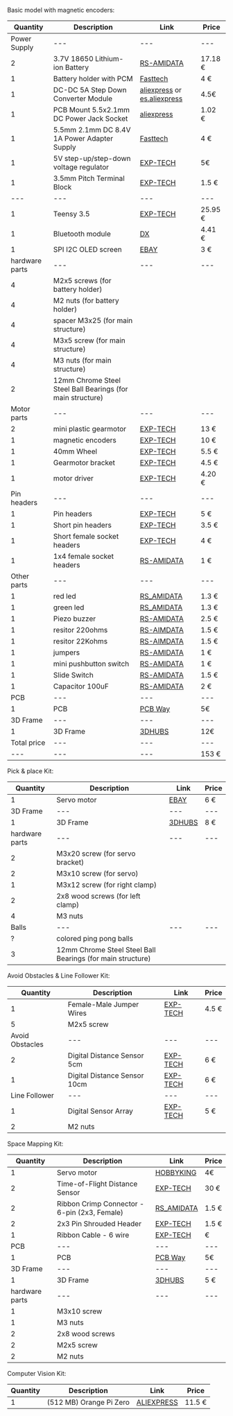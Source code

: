 Basic model with magnetic encoders:

| Quantity | Description | Link | Price |
|---|---|---|---|
| Power Supply |---|---|---|
| 2  | 3.7V 18650 Lithium-ion Battery | [RS-AMIDATA](https://ie.rs-online.com/web/p/speciality-size-rechargeable-batteries/7887261/) | 17.18 € |
| 1 | Battery holder with PCM | [Fasttech](https://www.fasttech.com/p/1279500) | 4 € |
| 1 | DC-DC 5A Step Down Converter Module | [aliexpress](https://www.aliexpress.com/item/DC-DC-4-5-30V-to-0-8-30V-5A-Step-Down-Converter-Module-Circuit-Voltage/1724909910.html?ws_ab_test=searchweb0_0,searchweb201602_5_10152_10151_10065_10344_10068_10342_10547_10343_51102_10340_10548_10341_10084_10083_10307_10301_10303_10312_10313_10059_10314_10184_10534_100031_10604_10103_10605_10594_10142,searchweb201603_1,ppcSwitch_5&algo_expid=59acf9db-747c-4bae-9396-6da0b7c3cc02-29&algo_pvid=59acf9db-747c-4bae-9396-6da0b7c3cc02&rmStoreLevelAB=5) or [es.aliexpress](https://es.aliexpress.com/item/DC-DC-4-5V-30V-to-0-8V-30V-5A-Step-Down-Power-Apply/32332363457.html) | 4.5€ |
| 1 | PCB Mount 5.5x2.1mm DC Power Jack Socket | [aliexpress](https://es.aliexpress.com/store/product/10Pcs-PCB-Mount-5-5-x-2-1-mm-Female-DC-Power-Jack-Plug-Socket-Connector/2881256_32816199401.html?ws_ab_test=searchweb0_0,searchweb201602_5_10152_10151_10065_10344_10068_10342_10547_10343_51102_10340_10548_10341_10084_10083_10307_10301_10303_10312_10313_10059_10314_10184_10534_100031_10604_10103_10605_10594_10142,searchweb201603_1,ppcSwitch_5&algo_expid=5eab03d4-3ff3-4e66-bbec-f828e346cfb2-0&algo_pvid=5eab03d4-3ff3-4e66-bbec-f828e346cfb2&rmStoreLevelAB=5) | 1.02 € |
| 1 | 5.5mm 2.1mm DC 8.4V 1A Power Adapter Supply | [Fasttech](https://www.fasttech.com/p/1284905) | 4 € |
| 1 | 5V step-up/step-down voltage regulator | [EXP-TECH](https://www.exp-tech.de/en/modules/currentvoltage/4823/pololu-5v-step-up/step-down-voltage-regulator-s7v7f5) | 5€ |
| 1 | 3.5mm Pitch Terminal Block | [EXP-TECH](https://ie.rs-online.com/web/p/pcb-terminal-blocks/7100444/) | 1.5 €|
|---|---|---|---|
| 1 | Teensy 3.5 | [EXP-TECH](https://www.exp-tech.de/en/platforms/teensy/7786/teensy-3.5) | 25.95 € |
| 1 | Bluetooth module | [DX](http://www.dx.com/p/jy-mcu-arduino-bluetooth-wireless-serial-port-module-104299) | 4.41 € |
| 1 | SPI I2C OLED screen | [EBAY](https://www.ebay.com/itm/0-96-I2C-IIC-SPI-Serial-128X64-White-OLED-LCD-LED-Display-Module-for-Arduino-/182546048967) | 3 € |
| hardware parts |---|---|---|
| 4 | M2x5 screws (for battery holder) |  |  |
| 4 | M2 nuts (for battery holder) |  |  |
| 4 | spacer M3x25 (for main structure) |  |  |
| 4 | M3x5 screw (for main structure) |  |  |
| 4 | M3 nuts (for main structure)|  |  |
| 2 | 12mm Chrome Steel Steel Ball Bearings (for main structure)|  |  | 
| Motor parts |---|---|---|
| 2 | mini plastic gearmotor | [EXP-TECH](https://www.exp-tech.de/en/motors/dc-gearmotors/7707/120-1-mini-plastic-gearmotor-hp-offset-3mm-d-shaft-output-extended-motor-shaft?c=1356) | 13 € |
| 1 | magnetic encoders | [EXP-TECH](https://www.exp-tech.de/en/sensors/magnet/7899/magnetic-encoder-pair-kit-for-20d-mm-metal-gearmotors-20-cpr-2.7-18v) | 10 € |
| 1 | 40mm Wheel | [EXP-TECH](https://www.exp-tech.de/en/accessories/mechanical-components/7847/pololu-wheel-40x7mm-pair-red) | 5.5 € |
| 1 | Gearmotor bracket | [EXP-TECH](https://www.exp-tech.de/en/motors/dc-gearmotors/6288/pololu-mini-plastic-gearmotor-bracket-pair-wide) | 4.5 € |
| 1 | motor driver | [EXP-TECH](https://www.exp-tech.de/en/search?sSearch=drv8835) | 4.20 € |
| Pin headers |---|---|---|
| 1 | Pin headers | [EXP-TECH](https://www.exp-tech.de/en/accessories/connectors/7921/1x40-pin-break-away-headers-straight-10-pack) | 5 € |
| 1 | Short pin headers | [EXP-TECH](https://www.exp-tech.de/en/accessories/connectors/6759/2mm-pitch-40-pin-break-apart-male-headers-pack-of-5) | 3.5 € |
| 1 | Short female socket headers | [EXP-TECH](https://www.exp-tech.de/en/accessories/connectors/6760/2mm-pitch-25-pin-female-socket-headers-pack-of-5) | 4 € |
| 1 | 1x4 female socket headers | [RS-AMIDATA](https://ie.rs-online.com/web/p/pcb-sockets/8282067/) | 1 € |
| Other parts |---|---|---|
| 1 | red led | [RS_AMIDATA](https://ie.rs-online.com/web/p/visible-leds/2285988/) | 1.3 € |
| 1 | green led | [RS_AMIDATA](https://ie.rs-online.com/web/p/visible-leds/2286004/) | 1.3 € |
| 1 | Piezo buzzer | [RS-AMIDATA](https://ie.rs-online.com/web/p/piezo-buzzer-components/5358253/?searchTerm=KPEG242&relevancy-data=636F3D3126696E3D4931384E53656172636847656E65726963266C753D656E266D6D3D6D61746368616C6C7061727469616C26706D3D5E2E2A2426706F3D31333326736E3D592673743D43415443485F414C4C5F44454641554C542673633D592677633D4E4F4E45267573743D4B504547323432267374613D4B50454732343226) | 2.5 € |
| 1 | resitor 220ohms | [RS-AIMDATA](https://ie.rs-online.com/web/p/through-hole-fixed-resistors/7077612/) | 1.5 €|
| 1 | resitor 22Kohms | [RS-AIMDATA](https://ie.rs-online.com/web/p/through-hole-fixed-resistors/7077779/) | 1.5 €|
| 1 | jumpers | [RS-AMIDATA](https://ie.rs-online.com/web/p/jumpers-shunts/6742397/) | 1 € |
| 1 | mini pushbutton switch | [RS-AMIDATA](https://www.exp-tech.de/en/accessories/buttonsswitches/5434/mini-pushbutton-switch-pcb-mount-2-pin-spst-50ma-5-pack) | 1 € |
| 1 | Slide Switch | [RS-AMIDATA](https://www.exp-tech.de/en/accessories/buttonsswitches/5114/breadboard-friendly-spdt-slide-switch) | 1.5 € |
| 1 | Capacitor 100uF | [RS-AMIDATA](https://ie.rs-online.com/web/p/aluminium-capacitors/7110842/) | 2 € |
| PCB |---|---|---|
| 1 | PCB|[PCB Way](https://www.pcbway.com/)| 5€|
| 3D Frame |---|---|---|
| 1 | 3D Frame|[3DHUBS](https://www.3dhubs.com)| 12€|
| Total price |---|---|---|
|---|---|---| 153 € |


Pick & place Kit:

| Quantity | Description | Link | Price |
|---|---|---|---|
| 1 | Servo motor | [EBAY](https://www.ebay.com/itm/232208650170) | 6 € |
| 3D Frame |---|---|---|
| 1 | 3D Frame|[3DHUBS](https://www.3dhubs.com)| 8 € |
| hardware parts |---|---|---|
| 2 | M3x20 screw (for servo bracket) |  |  |
| 2 | M3x10 screw (for servo) |  |  |
| 1 | M3x12 screw (for right clamp) |  |  |
| 2 | 2x8 wood screws (for left clamp) |  |  |
| 4 | M3 nuts |  |  |
| Balls |---|---|---|
| ? | colored ping pong balls |  |  |
| 3 | 12mm Chrome Steel Steel Ball Bearings (for main structure)|  |  |


Avoid Obstacles & Line Follower Kit:

| Quantity | Description | Link | Price |
|---|---|---|---|
| 1 | Female-Male Jumper Wires | [EXP-TECH](https://www.exp-tech.de/en/accessories/cables/jumper-wires/7797/premium-female/male-extension-jumper-wires-40-x-6-150mm) | 4.5 € |
| 5 | M2x5 screw  |  |  |
| Avoid Obstacles |---|---|---|
| 2 | Digital Distance Sensor 5cm | [EXP-TECH](https://www.exp-tech.de/en/sensors/distanceapproximation/4905/pololu-carrier-with-sharp-gp2y0d805z0f-digital-distance-sensor-5cm?c=1340) | 6 € |
| 1 | Digital Distance Sensor 10cm | [EXP-TECH](https://www.exp-tech.de/en/sensors/distanceapproximation/4906/pololu-carrier-with-sharp-gp2y0d810z0f-digital-distance-sensor-10cm?c=1340) | 6 € |
| Line Follower |---|---|---|
| 1 | Digital Sensor Array | [EXP-TECH](https://www.exp-tech.de/en/sensors/distanceapproximation/5235/qtr-3rc-reflectance-sensor-array) | 5 € |
| 2 | M2 nuts |  |  |


Space Mapping Kit:

| Quantity | Description | Link | Price |
|---|---|---|---|
| 1 | Servo motor | [HOBBYKING](https://hobbyking.com/es_es/power-hd-1900a-servo-1-7kg-0-08sec-9g.html) | 4€ |
| 2 | Time-of-Flight Distance Sensor | [EXP-TECH](https://www.exp-tech.de/en/sensors/distanceapproximation/7557/pololu-vl53l0x-time-of-flight-distance-sensor-carrier-with-voltage-regulator-200cm-max?c=1340) | 30 € |
| 2 | Ribbon Crimp Connector - 6-pin (2x3, Female) | [RS_AMIDATA](https://ie.rs-online.com/web/p/idc-connectors/8323648/) | 1.5 € |
| 2 | 2x3 Pin Shrouded Header | [EXP-TECH](https://www.exp-tech.de/en/accessories/connectors/4606/2x3-pin-shrouded-header?number=EXP-R05-210) | 1.5 € |
| 1 | Ribbon Cable - 6 wire | [EXP-TECH](https://www.exp-tech.de/en/accessories/cables/sonstige/5822/ribbon-cable-6-wire-15ft) | € |
| PCB |---|---|---|
| 1 | PCB|[PCB Way](https://www.pcbway.com/)| 5€|
| 3D Frame |---|---|---|
| 1 | 3D Frame|[3DHUBS](https://www.3dhubs.com)| 5 € |
| hardware parts |---|---|---|
| 1 | M3x10 screw |  |  |
| 1 | M3 nuts |  |  |
| 2 | 2x8 wood screws |  |  |
| 2 | M2x5 screw |  |  |
| 2 | M2 nuts |  |  |


Computer Vision Kit:

| Quantity | Description | Link | Price |
|---|---|---|---|
| 1 | (512 MB) Orange Pi Zero | [ALIEXPRESS](https://es.aliexpress.com/store/product/New-Orange-Pi-Zero-H2-Quad-Core-Open-source-512MB-development-board-beyond-Raspberry-Pi/1553371_32761500374.html?spm=a219c.12010612.0.0.530ec9edjqFHso) | 11.5 € |

